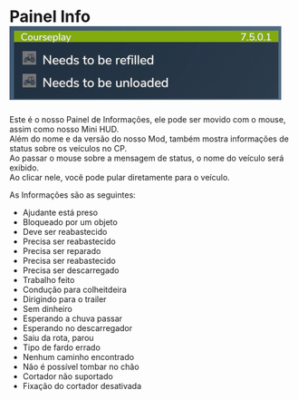 # Painel Info![Image](../assets/images/infopanel_0_0_480_130.png)

  
Este é o nosso Painel de Informações, ele pode ser movido com o mouse, assim como nosso Mini HUD.  
Além do nome e da versão do nosso Mod, também mostra informações de status sobre os veículos no CP.  
Ao passar o mouse sobre a mensagem de status, o nome do veículo será exibido.  
Ao clicar nele, você pode pular diretamente para o veículo.  


  
As Informações são as seguintes:  
- Ajudante está preso  
- Bloqueado por um objeto  
- Deve ser reabastecido  
- Precisa ser reabastecido  
- Precisa ser reparado  
- Precisa ser reabastecido  
- Precisa ser descarregado  
- Trabalho feito  
- Condução para colheitdeira  
- Dirigindo para o trailer  
- Sem dinheiro  
- Esperando a chuva passar  
- Esperando no descarregador  
- Saiu da rota, parou  
- Tipo de fardo errado  
- Nenhum caminho encontrado  
- Não é possível tombar no chão  
- Cortador não suportado  
- Fixação do cortador desativada  


